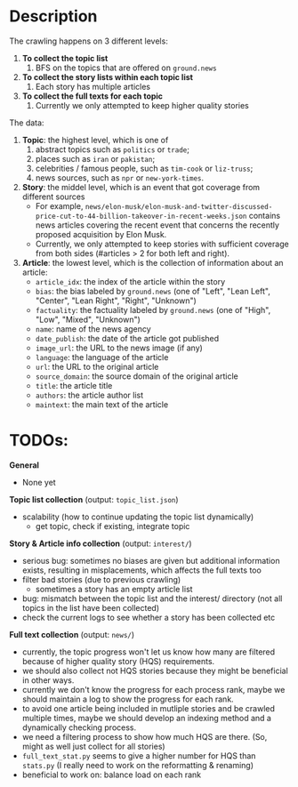 # Description

The crawling happens on 3 different levels:
1. **To collect the topic list**
   1. BFS on the topics that are offered on `ground.news`
2. **To collect the story lists within each topic list**
   1. Each story has multiple articles 
3. **To collect the full texts for each topic**
   1. Currently we only attempted to keep higher quality stories

The data:
1. **Topic**: the highest level, which is one of
   1. abstract topics such as `politics` or `trade`; 
   2. places such as `iran` or `pakistan`; 
   3. celebrities / famous people, such as `tim-cook` or `liz-truss`; 
   4. news sources, such as `npr` or `new-york-times`.
2. **Story**: the middel level, which is an event that got coverage from different sources
    * For example, `news/elon-musk/elon-musk-and-twitter-discussed-price-cut-to-44-billion-takeover-in-recent-weeks.json` contains news articles covering the recent event that concerns the recently proposed acquisition by Elon Musk.
    * Currently, we only attempted to keep stories with sufficient coverage from both sides (#articles > 2 for both left and right).
3. **Article**: the lowest level, which is the collection of information about an article:
   * `article_idx`: the index of the article within the story
   * `bias`: the bias labeled by `ground.news` (one of "Left", "Lean Left", "Center", "Lean Right", "Right", "Unknown")
   * `factuality`: the factuality labeled by `ground.news` (one of "High", "Low", "Mixed", "Unknown")
   * `name`: name of the news agency
   * `date_publish`: the date of the article got published
   * `image_url`: the URL to the news image (if any)
   * `language`: the language of the article
   * `url`: the URL to the original article
   * `source_domain`: the source domain of the original article
   * `title`: the article title
   * `authors`: the article author list
   * `maintext`: the main text of the article


# TODOs:
**General**
* None yet

**Topic list collection** (output: `topic_list.json`)
* scalability (how to continue updating the topic list dynamically)
  * get topic, check if existing, integrate topic

**Story & Article info collection** (output: `interest/`)
* serious bug: sometimes no biases are given but additional information exists, resulting in misplacements, which affects the full texts too
* filter bad stories (due to previous crawling)
  * sometimes a story has an empty article list
* bug: mismatch between the topic list and the interest/ directory (not all topics in the list have been collected)
* check the current logs to see whether a story has been collected etc

**Full text collection** (output: `news/`)
* currently, the topic progress won't let us know how many are filtered because of higher quality story (HQS) requirements.
* we should also collect not HQS stories because they might be beneficial in other ways.
* currently we don't know the progress for each process rank, maybe we should maintain a log to show the progress for each rank.
* to avoid one article being included in mutliple stories and be crawled multiple times, maybe we should develop an indexing method and a dynamically checking process.
* we need a filtering process to show how much HQS are there. (So, might as well just collect for all stories)
* `full_text_stat.py` seems to give a higher number for HQS than `stats.py` (I really need to work on the reformatting & renaming)
* beneficial to work on: balance load on each rank
